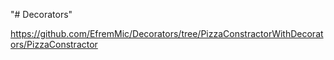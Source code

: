 "# Decorators" 

https://github.com/EfremMic/Decorators/tree/PizzaConstractorWithDecorators/PizzaConstractor
